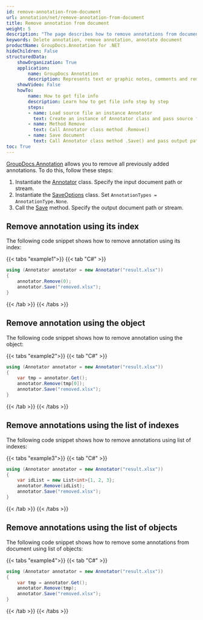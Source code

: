 ```yaml
---
id: remove-annotation-from-document
url: annotation/net/remove-annotation-from-document
title: Remove annotation from document
weight: 5
description: "The page describes how to remove annotations from document when collaborate, edit and annotate documents using GroupDocs.Annotation for .NET."
keywords: Delete annotation, remove annotation, annotate document
productName: GroupDocs.Annotation for .NET
hideChildren: False
structuredData:
    showOrganization: True
    application:    
        name: GroupDocs Annotation
        description: Represents text or graphic notes, comments and remarks attached to a specific part of the content of the document using C#
    showVideo: False
    howTo:
        name: How to get file info
        description: Learn how to get file info step by step
        steps:
        - name: Load source file an instance Annotator
          text: Create an instance of Annotator class and pass source file path as a constructor parameter. You may specify absolute or relative file path as per your requirements.
        - name: Method Remove
          text: Call Annotator class method .Remove()
        - name: Save document
          text: Call Annotator class method .Save() and pass output path file to it.
toc: True
---
```

[GroupDocs.Annotation](https://products.groupdocs.com/annotation/net) allows you to remove all previously added annotations. To do this, follow these steps:

1.   Instantiate the [Annotator](https://reference.groupdocs.com/net/annotation/groupdocs.annotation/annotator) class. Specify the input document path or stream.
2.   Instantiate the [SaveOptions](https://reference.groupdocs.com/net/annotation/groupdocs.annotation.options/saveoptions) class. Set `AnnotationTypes = AnnotationType.None`.
3.   Call the [Save](https://reference.groupdocs.com/net/annotation/groupdocs.annotation/annotator/methods/save/index) method. Specify the output document path or stream.

## Remove annotation using its index

The following code snippet shows how to remove annotation using its index:

{{< tabs "example1">}}
{{< tab "C#" >}}
```csharp
using (Annotator annotator = new Annotator("result.xlsx"))
{
	annotator.Remove(0);
	annotator.Save("removed.xlsx");
}
```
{{< /tab >}}
{{< /tabs >}}

## Remove annotation using the object

The following code snippet shows how to remove annotation using the object:

{{< tabs "example2">}}
{{< tab "C#" >}}
```csharp
using (Annotator annotator = new Annotator("result.xlsx"))
{
	var tmp = annotator.Get();
	annotator.Remove(tmp[0]);
	annotator.Save("removed.xlsx");
}
```
{{< /tab >}}
{{< /tabs >}}

## Remove annotations using the list of indexes

The following code snippet shows how to remove annotations using list of indexes:

{{< tabs "example3">}}
{{< tab "C#" >}}
```csharp
using (Annotator annotator = new Annotator("result.xlsx"))
{
	var idList = new List<int>{1, 2, 3};
	annotator.Remove(idList);
	annotator.Save("removed.xlsx");
}
```
{{< /tab >}}
{{< /tabs >}}

## Remove annotations using the list of objects

The following code snippet shows how to remove some annotations from document using list of objects:

{{< tabs "example4">}}
{{< tab "C#" >}}
```csharp
using (Annotator annotator = new Annotator("result.xlsx"))
{
	var tmp = annotator.Get();
	annotator.Remove(tmp);
	annotator.Save("removed.xlsx");
}
```
{{< /tab >}}
{{< /tabs >}}